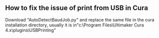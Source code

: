 ## How to fix the issue of print from USB in Cura
Download "AutoDetectBaudJob.py" and replace the same file in the cura installation directory, usually it is in"c:\Program Files\Ultimaker Cura 4.x\plugins\USBPrinting"

